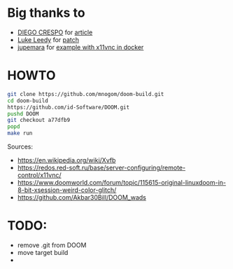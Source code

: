 # Big thanks to
* [DIEGO CRESPO](https://github.com/diego-crespo) for [article](https://www.deusinmachina.net/p/lets-compile-linux-doom)
* [Luke Leedy](https://github.com/lunkums) for [patch](https://github.com/lunkums/DOOM_fixed/tree/master)
* [jupemara](https://github.com/jupemara) for [example with x11vnc in docker](https://github.com/jupemara/x11vnc-docker)


# HOWTO
```bash
git clone https://github.com/mnogom/doom-build.git
cd doom-build
https://github.com/id-Software/DOOM.git
pushd DOOM
git checkout a77dfb9
popd
make run
```

Sources:
* https://en.wikipedia.org/wiki/Xvfb
* https://redos.red-soft.ru/base/server-configuring/remote-control/x11vnc/
* https://www.doomworld.com/forum/topic/115615-original-linuxdoom-in-8-bit-xsession-weird-color-glitch/
* https://github.com/Akbar30Bill/DOOM_wads

# TODO:
* remove .git from DOOM 
* move target build
* 